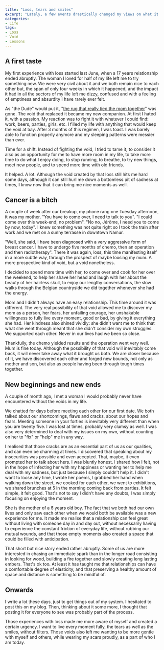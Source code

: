 ```yaml
---
title: "Loss, tears and smiles"
excerpt: "Lately, a few events drastically changed my views on what it means to experience loss. I became aware of the various nuances of negative spaces it created in my life and of my ability to cope with them or not. Between the tears and smiles, a few things emerged that I want my future self to remember."
categories:
- Life
tags:
- Loss
- Void
- Lessons
---
```


## A first taste

My first experience with loss started last June, when a 17 years relationship ended abruptly. The woman I loved for half of my life left me to try something new. We were very civil about it and we both remain nice to each other but, the span of only four weeks in which it happened, and the impact it had in all the sectors of my life left me dizzy, confused and with a feeling of emptiness and absurdity I have rarely ever felt.

As "the Dude" would put it, "[the rug that really tied the room together](https://www.youtube.com/watch?v=4Wu598ENenk)" was gone. The void that replaced it became my new companion. At first I hated it, with a passion. My reaction was to fight it with whatever I could find: work, beers, parties, girls, etc. I filled my life with anything that would keep the void at bay. After 3 months of this regimen, I was toast. I was barely able to function properly anymore and my sleeping patterns were messier than ever.

Time for a shift. Instead of fighting the void, I tried to tame it, to consider it also as an opportunity for me to have more room in my life, to take more time to do what I enjoy doing, to stop running, to breathe, to try new things, meet new people, and to spend more time with old friends.

It helped. A lot. Although the void created by that loss still hits me hard some days, although it can still hurl me down a bottomless pit of sadness at times, I know now that it can bring me nice moments as well.

## Cancer is a bitch

A couple of week after our breakup, my phone rang one Tuesday afternoon, it was my mother. "You have to come over, I need to talk to you". "I could come over this week-end, no problem". "No no, Jérôme, I need you to come by now, today". I knew something was not quite right so I took the train after work and we met on a sunny terrasse in downtown Namur.

"Well, she said, I have been diagnosed with a very aggressive form of breast cancer. I have to undergo five months of chemo, then an operation and then radiotherapy". There it was again, loss, this time manifesting itself in a more subtle way, through the prospect of maybe loosing my mum. A more prospective kind of void, but a void nonetheless.

I decided to spend more time with her, to come over and cook for her over the weekend, to help her shave her head and laugh with her about the beauty of her hairless skull, to enjoy our lengthy conversations, the slow walks through the Belgian countryside we did together whenever she had the energy.

Mom and I didn't always have an easy relationship. This time around it was different. The very real possibility of that void allowed me to discover my mom as a person, her fears, her unfailing courage, her unshakable willingness to fully live every moment, good or bad, by giving it everything she had. Her kindness also shined vividly: she didn't want me to think that what she went through meant that she didn't consider my own struggles. We supported each other. Never in our lives had we been so close.

Thankfully, the chemo yielded results and the operation went very well. Mum is fine today. Although the possibility of that void will inevitably come back, it will never take away what it brought us both. We are closer because of it, we have discovered each other and forged new bounds, not only as mother and son, but also as people having been through tough times together.

## New beginnings and new ends

A couple of month ago, I met a woman I would probably never have encountered without the voids in my life.

We chatted for days before meeting each other for our first date. We both talked about our shortcomings, flaws and cracks, about our hopes and fears. Meeting someone in your forties is inevitably very different than when you are twenty five. I was lost at times, probably very clumsy as well. I was also very determined to deal with my issues on my own, without counting on her to "fix" or "help" me in any way.

I realised that those cracks are as an essential part of us as our qualities, and can even be charming at times. I discovered that speaking about my insecurities was possible and even accepted. That, maybe, it even prompted her to talk about hers. I was bluntly honest. I shared how I felt, not in the hope of infecting her with my happiness or wanting her to help me deal with my sadness, but just because I simply couldn't help it. I didn't want to loose any time, I wrote her poems, I grabbed her hand when walking down the street, we cooked for each other, we went to exhibitions, we shared brunches at 5 in the morning coming back from parties. It felt simple, it felt good. That's not to say I didn't have any doubts, I was simply focusing on enjoying the moment.

She is the mother of a 6 years old boy. The fact that we both had our own lives and only saw each other when we would both be available was a new experience for me. It made me realise that a relationship can feel great without living with someone day in and day out, without necessarily having to experience the constant friction of everyday life, without rubbing our mutual wounds, and that those empty moments also created a space that could be filled with anticipation.

That short but nice story ended rather abruptly. Some of us are more interested in chasing an immediate spark than in the longer road consisting in looking for wood, building a fire together and slowly creating long lasting embers. That's ok too. At least it has taught me that relationships can have a comfortable degree of elasticity, and that preserving a healthy amount of space and distance is something to be mindful of.

## Onwards

I write a lot these days, just to get things out of my system. I hesitated to post this on my blog. Then, thinking about it some more, I thought that posting it for everyone to see was probably part of the process.

Those experiences with loss made me more aware of myself and created a certain urgency. I want to live every moment fully, the tears as well as the smiles, without filters. Those voids also left me wanting to be more gentle with myself and others, while wearing my scars proudly, as a part of who I am today.
